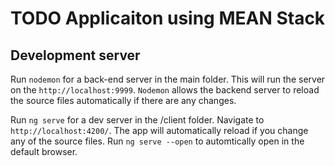 # TODO Applicaiton using MEAN Stack

## Development server

Run `nodemon` for a back-end server in the main folder. This will run the server on the `http://localhost:9999`. `Nodemon` allows the backend server to reload the source files automatically if there are any changes.

Run `ng serve` for a dev server in the /client folder. Navigate to `http://localhost:4200/`. The app will automatically reload if you change any of the source files. Run `ng serve --open` to automtically open in the default browser.

